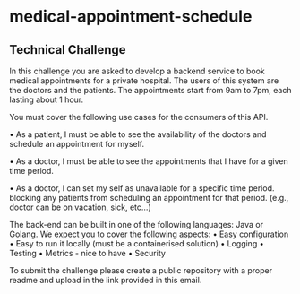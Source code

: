 # medical-appointment-schedule


## Technical Challenge

In this challenge you are asked to develop a backend service to book medical appointments
for a private hospital. The users of this system are the doctors and the patients. The
appointments start from 9am to 7pm, each lasting about 1 hour.

You must cover the following use cases for the consumers of this API.

  • As a patient, I must be able to see the availability of the doctors and schedule an
  appointment for myself.
  
  • As a doctor, I must be able to see the appointments that I have for a given time
  period.
  
  • As a doctor, I can set my self as unavailable for a specific time period. blocking any
  patients from scheduling an appointment for that period. (e.g., doctor can be on
  vacation, sick, etc…)
  
The back-end can be built in one of the following languages: Java or Golang.
We expect you to cover the following aspects:
  • Easy configuration
  • Easy to run it locally (must be a containerised solution)
  • Logging
  • Testing
  • Metrics - nice to have
  • Security
  
To submit the challenge please create a public repository with a proper readme and upload
in the link provided in this email.
